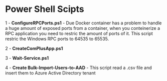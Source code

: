 # Power Shell Scipts

1 - <b>ConfigureRPCPorts.ps1</b> - Due Docker container has a problem to handle a huge amount of exposed ports from a container, when you conteinerize a RPC application you need to restric the amount of ports of it. This script restric the Windows RPC ports to 64535 to 65535.

2 - <b>CreateComPlusApp.ps1</b>

3 - <b>Wait-Service.ps1</b>

4 - <b>Create Bulk-Import-Users-to-AAD</b> -   This script read a .csv file and insert them to Azure Active Directory tenant
